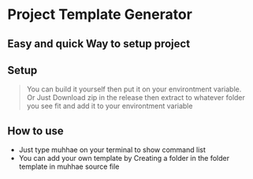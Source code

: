 # Project Template Generator

## Easy and quick Way to setup project 

## Setup

>You can build it yourself then put it on your environtment variable. 
<br>Or
>Just Download zip in the release then extract to whatever folder you see fit and add it to your environtment variable


## How to use
- Just type muhhae on your terminal to show command list
- You can add your own template by Creating a folder in the folder template in muhhae source file 
